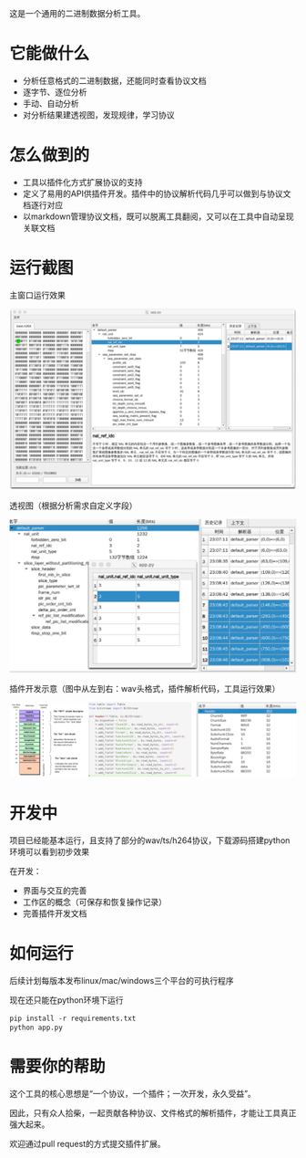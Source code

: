 这是一个通用的二进制数据分析工具。

# 它能做什么

- 分析任意格式的二进制数据，还能同时查看协议文档
- 逐字节、逐位分析
- 手动、自动分析
- 对分析结果建透视图，发现规律，学习协议

# 怎么做到的

- 工具以插件化方式扩展协议的支持
- 定义了易用的API供插件开发。插件中的协议解析代码几乎可以做到与协议文档逐行对应
- 以markdown管理协议文档，既可以脱离工具翻阅，又可以在工具中自动呈现关联文档

# 运行截图

主窗口运行效果

![mainwnd](doc/image/mainwnd.png)

透视图（根据分析需求自定义字段）

![perspective](doc/image/perspective.png)

插件开发示意（图中从左到右：wav头格式，插件解析代码，工具运行效果）

![plugin](doc/image/plugin.png)

# 开发中

项目已经能基本运行，且支持了部分的wav/ts/h264协议，下载源码搭建python环境可以看到初步效果

在开发：

- 界面与交互的完善
- 工作区的概念（可保存和恢复操作记录）
- 完善插件开发文档

# 如何运行

后续计划每版本发布linux/mac/windows三个平台的可执行程序

现在还只能在python环境下运行

```
pip install -r requirements.txt
python app.py
```

# 需要你的帮助

这个工具的核心思想是“一个协议，一个插件；一次开发，永久受益”。

因此，只有众人拾柴，一起贡献各种协议、文件格式的解析插件，才能让工具真正强大起来。

欢迎通过pull request的方式提交插件扩展。